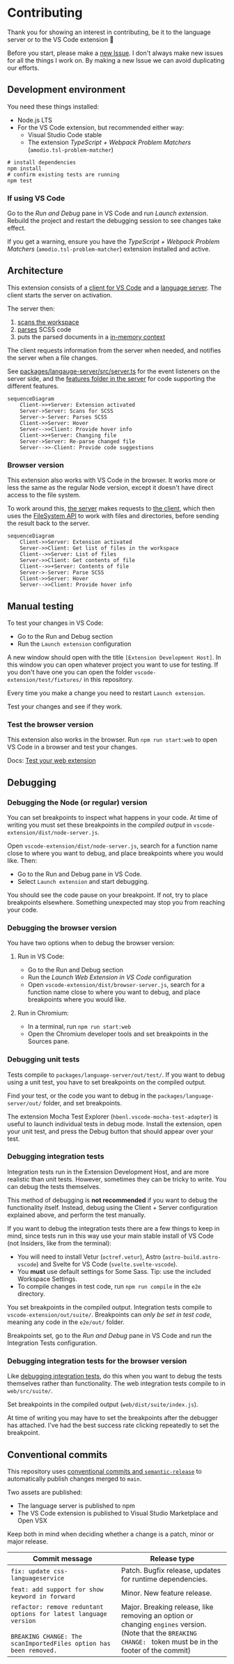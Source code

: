 # Contributing

Thank you for showing an interest in contributing, be it to the language server or to the VS Code extension 🌟

Before you start, please make a [new Issue](https://github.com/wkillerud/vscode-scss/issues/new/choose). I don't always make new issues for all the things I work on. By making a new Issue we can avoid duplicating our efforts.

## Development environment

You need these things installed:

- Node.js LTS
- For the VS Code extension, but recommended either way:
  - Visual Studio Code stable
  - The extension _TypeScript + Webpack Problem Matchers_ (`amodio.tsl-problem-matcher`)

```
# install dependencies
npm install
# confirm existing tests are running
npm test
```

### If using VS Code

Go to the _Run and Debug_ pane in VS Code and run _Launch extension_. Rebuild the project and restart the debugging session to see changes take effect.

If you get a warning, ensure you have the _TypeScript + Webpack Problem Matchers_ (`amodio.tsl-problem-matcher`) extension installed and active.

## Architecture

This extension consists of a [client for VS Code](https://github.com/wkillerud/vscode-scss/blob/main/vscode-extension) and a [language server](https://github.com/wkillerud/vscode-scss/blob/main/packages/language-server). The client starts the server on activation.

The server then:

1. [scans the workspace](https://github.com/wkillerud/vscode-scss/blob/main/packages/language-server/src/scanner.ts)
2. [parses](https://github.com/wkillerud/vscode-scss/blob/main/packages/language-server/src/parser/parser.ts) SCSS code
3. puts the parsed documents in a [in-memory context](https://github.com/wkillerud/vscode-scss/blob/main/packages/language-server/src/context-provider.ts)

The client requests information from the server when needed, and notifies the server when a file changes.

See [packages/langauge-server/src/server.ts](https://github.com/wkillerud/vscode-scss/blob/main/packages/langauge-server/src/server.ts) for the event listeners on the server side, and the [features folder in the server](https://github.com/wkillerud/vscode-scss/tree/main/packages/language-server/src/features) for code supporting the different features.

```mermaid
sequenceDiagram
    Client->>+Server: Extension activated
    Server->Server: Scans for SCSS
    Server->-Server: Parses SCSS
    Client->>Server: Hover
    Server-->>Client: Provide hover info
    Client->>+Server: Changing file
    Server->Server: Re-parse changed file
    Server-->>-Client: Provide code suggestions
```

### Browser version

This extension also works with VS Code in the browser. It works more or less the same as the regular Node version, except it doesn't have direct access to the file system.

To work around this, [the server](https://github.com/wkillerud/vscode-scss/blob/main/packages/language-server/src/file-system-provider.ts) makes requests to [the client](https://github.com/wkillerud/vscode-scss/blob/main/vscode-extension/src/client.ts), which then uses the [FileSystem API](https://code.visualstudio.com/api/references/vscode-api#FileSystem) to work with files and directories, before sending the result back to the server.

```mermaid
sequenceDiagram
    Client->>Server: Extension activated
    Server->>Client: Get list of files in the workspace
    Client-->>Server: List of files
    Server->>Client: Get contents of file
    Client-->>+Server: Contents of file
    Server->-Server: Parse SCSS
    Client->>Server: Hover
    Server-->>Client: Provide hover info
```

## Manual testing

To test your changes in VS Code:

- Go to the Run and Debug section
- Run the `Launch extension` configuration

A new window should open with the title `[Extension Development Host]`. In this window you can open whatever project you want to use for testing. If you don't have one you can open the folder `vscode-extension/test/fixtures/` in this repository.

Every time you make a change you need to restart `Launch extension`.

Test your changes and see if they work.

### Test the browser version

This extension also works in the browser. Run `npm run start:web` to open VS Code in a browser and test your changes.

Docs: [Test your web extension](https://code.visualstudio.com/api/extension-guides/web-extensions#test-your-web-extension)

## Debugging

### Debugging the Node (or regular) version

You can set breakpoints to inspect what happens in your code. At time of writing you must set these breakpoints in the _compiled output_ in `vscode-extension/dist/node-server.js`.

Open `vscode-extension/dist/node-server.js`, search for a function name close to where you want to debug, and place breakpoints where you would like. Then:

- Go to the Run and Debug pane in VS Code.
- Select `Launch extension` and start debugging.

You should see the code pause on your breakpoint. If not, try to place breakpoints elsewhere. Something unexpected may stop you from reaching your code.

### Debugging the browser version

You have two options when to debug the browser version:

1. Run in VS Code:

   - Go to the Run and Debug section
   - Run the _Launch Web Extension in VS Code_ configuration
   - Open `vscode-extension/dist/browser-server.js`, search for a function name close to where you want to debug, and place breakpoints where you would like.

2. Run in Chromium:
   - In a terminal, run `npm run start:web`
   - Open the Chromium developer tools and set breakpoints in the Sources pane.

### Debugging unit tests

Tests compile to `packages/language-server/out/test/`. If you want to debug using a unit test, you have to set breakpoints on the compiled output.

Find your test, or the code you want to debug in the `packages/language-server/out/` folder, and set breakpoints.

The extension Mocha Test Explorer (`hbenl.vscode-mocha-test-adapter`) is useful to launch individual tests in debug mode. Install the extension, open your unit test, and press the Debug button that should appear over your test.

### Debugging integration tests

Integration tests run in the Extension Development Host, and are more realistic than unit tests. However, sometimes they can be tricky to write. You can debug the tests themselves.

This method of debugging is **not recommended** if you want to debug the functionality itself. Instead, debug using the Client + Server configuration explained above, and perform the test manually.

If you want to debug the integration tests there are a few things to keep in mind, since tests run in this way use your main stable install of VS Code (not Insiders, like from the terminal):

- You will need to install Vetur (`octref.vetur`), Astro (`astro-build.astro-vscode`) and Svelte for VS Code (`svelte.svelte-vscode`).
- You **must** use default settings for Some Sass. Tip: use the included Workspace Settings.
- To compile changes in test code, run `npm run compile` in the `e2e` directory.

You set breakpoints in the compiled output. Integration tests compile to `vscode-extension/out/suite/`. Breakpoints can _only be set in test code_, meaning any code in the `e2e/out/` folder.

Breakpoints set, go to the _Run and Debug_ pane in VS Code and run the Integration Tests configuration.

### Debugging integration tests for the browser version

Like [debugging integration tests](#debugging-integration-tests), do this when you want to debug the tests themselves rather than functionality. The web integration tests compile to in `web/src/suite/`.

Set breakpoints in the compiled output (`web/dist/suite/index.js`).

At time of writing you may have to set the breakpoints after the debugger has attached. I've had the best success rate clicking repeatedly to set the breakpoint.

## Conventional commits

This repository uses [conventional commits and `semantic-release`](https://github.com/semantic-release/semantic-release#how-does-it-work) to automatically publish changes merged to `main`.

Two assets are published:

- The language server is published to npm
- The VS Code extension is published to Visual Studio Marketplace and Open VSX

Keep both in mind when deciding whether a change is a patch, minor or major release.

| Commit message                                                                                                                            | Release type                                                                                                                                                         |
| ----------------------------------------------------------------------------------------------------------------------------------------- | -------------------------------------------------------------------------------------------------------------------------------------------------------------------- |
| `fix: update css-languageservice`                                                                                                         | Patch. Bugfix release, updates for runtime dependencies.                                                                                                             |
| `feat: add support for show keyword in forward`                                                                                           | Minor. New feature release.                                                                                                                                          |
| `refactor: remove reduntant options for latest language version`<br><br>`BREAKING CHANGE: The scanImportedFiles option has been removed.` | Major. Breaking release, like removing an option or changing `engines` version. <br /> (Note that the `BREAKING CHANGE: ` token must be in the footer of the commit) |
